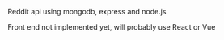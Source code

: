 Reddit api using mongodb, express and node.js

Front end not implemented yet, will probably use React or Vue